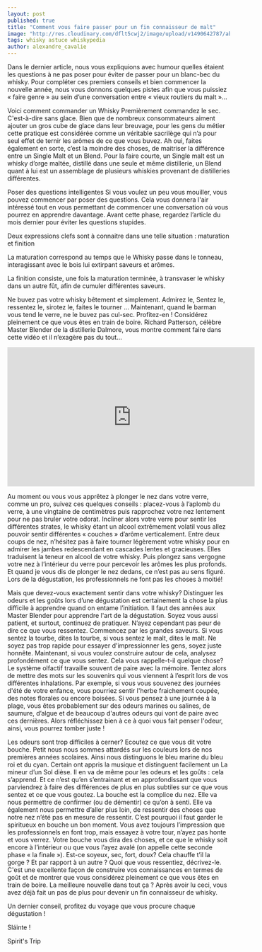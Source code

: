 ```yaml
---
layout: post
published: true
title: "Comment vous faire passer pour un fin connaisseur de malt"
image: "http://res.cloudinary.com/dflt5cwj2/image/upload/v1490642787/aberlour_c0cyv7.jpg"
tags: whisky astuce whiskypedia
author: alexandre_cavalie
---
```

Dans le dernier article, nous vous expliquions avec humour quelles étaient les questions à ne pas poser pour éviter de passer pour un blanc-bec du whisky. Pour compléter ces premiers conseils et bien commencer la nouvelle année, nous vous donnons quelques pistes afin que vous puissiez « faire genre » au sein d’une conversation entre « vieux routiers du malt »…

Voici comment commander un Whisky
Premièrement commandez le sec. C'est-à-dire sans glace. Bien que de nombreux consommateurs aiment ajouter un gros cube de glace dans leur breuvage, pour les gens du métier cette pratique est considérée comme un véritable sacrilège qui n’a pour seul effet de ternir les arômes de ce que vous buvez.
Ah oui, faites également en sorte, c’est la moindre des choses, de maitriser la différence entre un Single Malt et un Blend. Pour la faire courte, un Single malt est un whisky d’orge maltée, distillé dans une seule et même distillerie, un Blend quant à lui est un assemblage de plusieurs whiskies provenant de distilleries différentes.

Poser des questions intelligentes
Si vous voulez un peu vous mouiller, vous pouvez commencer par poser des questions. Cela vous donnera l'air intéressé tout en vous permettant de commencer une conversation où vous pourrez en apprendre davantage.
Avant cette phase, regardez l’article du mois dernier pour éviter les questions stupides.

Deux expressions clefs sont à connaitre dans une telle situation : maturation et finition

La maturation correspond au temps que le Whisky passe dans le tonneau, interagissant avec le bois lui extirpant saveurs et arômes.

La finition consiste, une fois la maturation terminée, à transvaser le whisky dans un autre fût, afin de cumuler différentes saveurs.

Ne buvez pas votre whisky bêtement et simplement. Admirez le, Sentez le, ressentez le, sirotez le, faites le tourner ...
Maintenant, quand le barman vous tend le verre, ne le buvez pas cul-sec. Profitez-en ! Considérez pleinement ce que vous êtes en train de boire.
Richard Patterson, célèbre Master Blender de la distillerie Dalmore, vous montre comment faire dans cette vidéo et il n’exagère pas du tout…

<iframe class= "text-center" width="560" height="315" src="https://www.youtube.com/embed/YVG1U-faqHY" frameborder="0" allowfullscreen></iframe>

Au moment ou vous vous apprêtez à plonger le nez dans votre verre, comme un pro, suivez ces quelques conseils :
placez-vous à l’aplomb du verre, à une vingtaine de centimètres puis rapprochez votre nez lentement pour ne pas bruler votre odorat. Incliner alors votre verre pour sentir les différentes strates, le whisky étant un alcool extrêmement volatil vous allez pouvoir sentir différentes « couches » d’arôme verticalement.
Entre deux coups de nez, n’hésitez pas à faire tourner légèrement votre whisky pour en admirer les jambes redescendant en cascades lentes et gracieuses. Elles traduisent la teneur en alcool de votre whisky.
Puis plongez sans vergogne votre nez à l’intérieur du verre pour percevoir les arômes les plus profonds. Et quand je vous dis de plonger le nez dedans, ce n’est pas au sens figuré. Lors de la dégustation, les professionnels ne font pas les choses à moitié!

Mais que devez-vous exactement sentir dans votre whisky?
Distinguer les odeurs et les goûts lors d’une dégustation est certainement la chose la plus difficile à apprendre quand on entame l’initiation. Il faut des années aux Master Blender pour apprendre l'art de la dégustation. Soyez vous aussi patient, et surtout, continuez de pratiquer.
N’ayez cependant pas peur de dire ce que vous ressentez. Commencez par les grandes saveurs. Si vous sentez la tourbe, dites la tourbe, si vous sentez le malt, dites le malt. Ne soyez pas trop rapide pour essayer d'impressionner les gens, soyez juste honnête.
Maintenant, si vous voulez construire autour de cela, analysez profondément ce que vous sentez.
Cela vous rappelle-t-il quelque chose?
Le système olfactif travaille souvent de paire avec la mémoire. Tentez alors de mettre des mots sur les souvenirs qui vous viennent à l’esprit lors de vos différentes inhalations.
Par exemple, si vous vous souvenez des journées d'été de votre enfance, vous pourriez sentir l'herbe fraichement coupée, des notes florales ou encore boisées.
Si vous pensez à une journée à la plage, vous êtes probablement sur des odeurs marines ou salines, de saumure, d’algue et de beaucoup d'autres odeurs qui vont de paire avec ces dernières.
Alors réfléchissez bien à ce à quoi vous fait penser l'odeur, ainsi, vous pourrez tomber juste !

Les odeurs sont trop difficiles à cerner? Ecoutez ce que vous dit votre bouche.
Petit nous nous sommes attardés sur les couleurs lors de nos premières années scolaires. Ainsi nous distinguons le bleu marine du bleu roi et du cyan. Certain ont appris la musique et distinguent facilement un La mineur d’un Sol dièse. Il en va de même pour les odeurs et les goûts : cela s’apprend.  Et ce n’est qu’en s’entrainant et en approfondissant que vous parviendrez à faire des différences de plus en plus subtiles sur ce que vous sentez et ce que vous goutez.
La bouche est la complice du nez. Elle va nous permettre de confirmer (ou de démentir) ce qu’on à senti. Elle va également nous permettre d’aller plus loin, de ressentir des choses que notre nez n’été pas en mesure de ressentir. C’est pourquoi il faut garder le spiritueux en bouche un bon moment. Vous avez toujours l’impression que les professionnels en font trop, mais essayez à votre tour, n’ayez pas honte et vous verrez.
Votre bouche vous dira des choses, et ce que le whisky soit encore à l’intérieur ou que vous l’ayez avalé (on appelle cette seconde phase « la finale »).
Est-ce soyeux, sec, fort, doux? Cela chauffe t’il la gorge ? Et par rapport à un autre ?
Quoi que vous ressentiez, décrivez-le. C'est une excellente façon de construire vos connaissances en termes de goût et de montrer que vous considérez pleinement ce que vous êtes en train de boire.
La meilleure nouvelle dans tout ça ? Après avoir lu ceci, vous avez déjà fait un pas de plus pour devenir un fin connaisseur de whisky.

Un dernier conseil, profitez du voyage que vous procure chaque dégustation !


Sláinte !

Spirit's Trip
